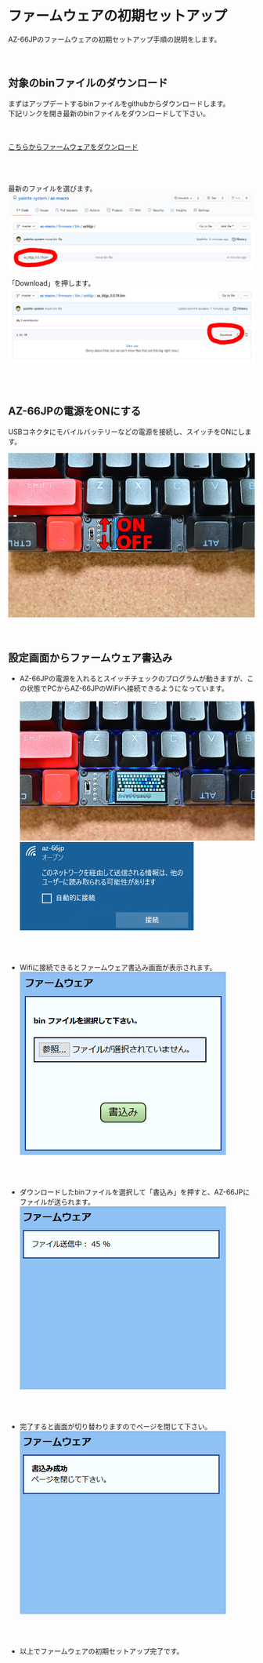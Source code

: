 # ファームウェアの初期セットアップ
AZ-66JPのファームウェアの初期セットアップ手順の説明をします。  
  <br><br>
  
## 対象のbinファイルのダウンロード
まずはアップデートするbinファイルをgithubからダウンロードします。  
下記リンクを開き最新のbinファイルをダウンロードして下さい。  
  <br><br>

[こちらからファームウェアをダウンロード](/firmware/bin/az66jp/)  
  <br><br><br>
  


最新のファイルを選びます。  
![ファイルの選択](/images/az66jp/firmware_select.jpg)  
  
  
「Download」を押します。  
![ファイルの選択](/images/az66jp/firmware_download.jpg)  
  
  <br><br>
  
## AZ-66JPの電源をONにする
USBコネクタにモバイルバッテリーなどの電源を接続し、スイッチをONにします。

![電源スイッチ](/images/az66jp/power_switch.jpg)  
<br><br>


  
## 設定画面からファームウェア書込み

- AZ-66JPの電源を入れるとスイッチチェックのプログラムが動きますが、この状態でPCからAZ-66JPのWiFiへ接続できるようになっています。<br><br>
![ファイルの選択](/images/az66jp/switch_check.jpg)<br>
![ファイルの選択](/images/az66jp/wifi_ap.jpg)
  
  <br><br>
  
- Wifiに接続できるとファームウェア書込み画面が表示されます。  
![ファイルの選択](/images/firm_setup.jpg)  
  
  <br><br>
  
- ダウンロードしたbinファイルを選択して「書込み」を押すと、AZ-66JPにファイルが送られます。
![ファイル送信中](/images/firm_setup_upload.jpg)  
  
  <br><br>
  
- 完了すると画面が切り替わりますのでページを閉じて下さい。  
![完了](/images/firm_setup_comp.jpg)  
  
  <br><br>
  
- 以上でファームウェアの初期セットアップ完了です。

